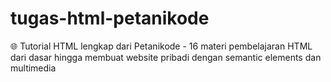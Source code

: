 # tugas-html-petanikode
🌐 Tutorial HTML lengkap dari Petanikode - 16 materi pembelajaran HTML dari dasar hingga membuat website pribadi dengan semantic elements dan multimedia

